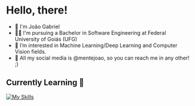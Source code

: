 # Hello, there! 
- 👋 I'm João Gabriel
- 👨‍💻 I'm pursuing a Bachelor in Software Engineering at Federal University of Goiás (UFG)
- 💞️ I’m interested in Machine Learning/Deep Learning and Computer Vision fields.
- 📑 All my social media is @mentejoao, so you can reach me in any other! ;)

## Currently Learning 🌱
<a href="https://skillicons.dev"><img src="https://skillicons.dev/icons?i=python,scikitlearn,tensorflow,opencv,fastapi,docker,cpp,androidstudio&theme=dark&perline=15" alt="My Skills" /></a>
